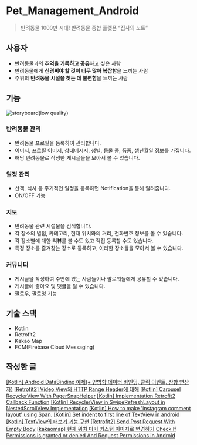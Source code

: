 # Pet_Management_Android
> 반려동물 1000만 시대! 반려동물 종합 플랫폼 “집사의 노트”

## 사용자
- 반려동물과의 **추억을 기록하고 공유**하고 싶은 사람
- 반려동물에게 **신경써야 할 것이 너무 많아 복잡함**을 느끼는 사람
- 주위의 **반려동물 시설을 찾는 데 불편함**을 느끼는 사람

## 기능
![storyboard(low quality)](https://user-images.githubusercontent.com/58168528/178686254-de26fe9b-2ee2-48ea-82a7-cfe68c54822d.png)

### 반려동물 관리
- 반려동물 프로필을 등록하여 관리합니다.
- 이미지, 프로필 이미지, 상태메시지, 성별, 동물 종, 품종, 생년월일 정보를 가집니다.
- 해당 반려동물로 작성한 게시글들을 모아서 볼 수 있습니다.

### 일정 관리
- 산책, 식사 등 주기적인 일정을 등록하면 Notification을 통해 알려줍니다.
- ON/OFF 기능

### 지도
- 반려동물 관련 시설물을 검색합니다.
- 각 장소의 별점, 카테고리, 현재 위치와의 거리, 전화번호 정보를 볼 수 있습니다.
- 각 장소별에 대한 **리뷰**를 볼 수도 있고 직접 등록할 수도 있습니다.
- 특정 장소를 즐겨찾는 장소로 등록하고, 이러한 장소들을 모아서 볼 수 있습니다.

### 커뮤니티
- 게시글을 작성하여 주변에 있는 사람들이나 팔로워들에게 공유할 수 있습니다.
- 게시글에 좋아요 및 댓글을 달 수 있습니다.
- 팔로우, 팔로잉 기능

## 기술 스택
- Kotlin
- Retrofit2
- Kakao Map
- FCM(Firebase Cloud Messaging)

## 작성한 글
[[Kotlin] Android DataBinding 예제(+ 양방향 데이터 바인딩, 클릭 이벤트, 삼항 연산자)](https://rccode.tistory.com/257)
[[Retrofit2] Video View와 HTTP Range Header에 대해](https://rccode.tistory.com/251)
[[Kotlin] Carousel RecyclerView With PagerSnapHelper](https://rccode.tistory.com/245)
[[Kotlin] Implementation Retrofit2 Callback Function](https://rccode.tistory.com/211)
[[Kotlin] RecyclerView in SwipeRefreshLayout in NestedScrollView Implementation](https://rccode.tistory.com/207)
[[Kotlin] How to make 'instagram comment layout' using Span.](https://rccode.tistory.com/166)
[[Kotlin] Set indent to first line of TextView in android](https://rccode.tistory.com/165)
[[Kotlin] TextView의 더보기 기능 구현](https://rccode.tistory.com/161)
[[Retrofit2] Send Post Request With Empty Body](https://rccode.tistory.com/145)
[[kakaomap] 현재 위치 마커 커스텀 이미지로 변경하기](https://rccode.tistory.com/132)
[Check If Permissions is granted or denied And Request Permissions in Android](https://rccode.tistory.com/84)
